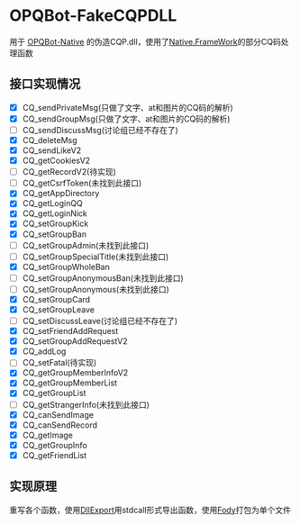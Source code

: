# OPQBot-FakeCQPDLL
用于 [OPQBot-Native](https://github.com/Hellobaka/OPQBot-Native) 的伪造CQP.dll，使用了[Native.FrameWork](https://github.com/Jie2GG/Native.Framework)的部分CQ码处理函数
## 接口实现情况
- [x] CQ_sendPrivateMsg(只做了文字、at和图片的CQ码的解析)
- [x] CQ_sendGroupMsg(只做了文字、at和图片的CQ码的解析)
- [ ] CQ_sendDiscussMsg(讨论组已经不存在了)
- [x] CQ_deleteMsg
- [x] CQ_sendLikeV2
- [x] CQ_getCookiesV2
- [ ] CQ_getRecordV2(待实现)
- [ ] CQ_getCsrfToken(未找到此接口)
- [x] CQ_getAppDirectory
- [x] CQ_getLoginQQ
- [x] CQ_getLoginNick
- [x] CQ_setGroupKick
- [x] CQ_setGroupBan
- [ ] CQ_setGroupAdmin(未找到此接口)
- [ ] CQ_setGroupSpecialTitle(未找到此接口)
- [x] CQ_setGroupWholeBan
- [ ] CQ_setGroupAnonymousBan(未找到此接口)
- [ ] CQ_setGroupAnonymous(未找到此接口)
- [x] CQ_setGroupCard
- [x] CQ_setGroupLeave
- [ ] CQ_setDiscussLeave(讨论组已经不存在了)
- [x] CQ_setFriendAddRequest
- [x] CQ_setGroupAddRequestV2
- [x] CQ_addLog
- [ ] CQ_setFatal(待实现)
- [x] CQ_getGroupMemberInfoV2
- [x] CQ_getGroupMemberList
- [x] CQ_getGroupList
- [ ] CQ_getStrangerInfo(未找到此接口)
- [x] CQ_canSendImage
- [x] CQ_canSendRecord
- [x] CQ_getImage
- [x] CQ_getGroupInfo
- [x] CQ_getFriendList
## 实现原理
重写各个函数，使用[DllExport](https://github.com/3F/DllExport)用stdcall形式导出函数，使用[Fody](https://github.com/Fody/Costura)打包为单个文件
